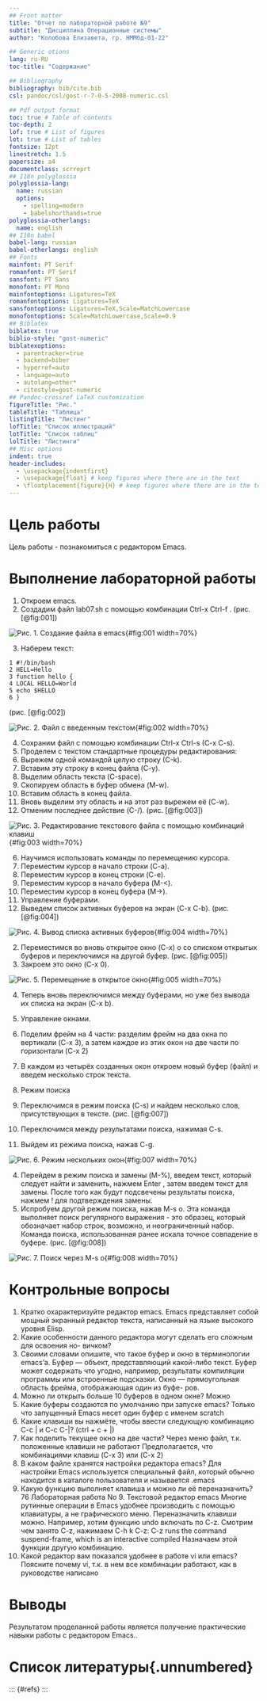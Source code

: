 ```yaml
---
## Front matter
title: "Отчет по лабораторной работе №9"
subtitle: "Дисциплина Операционные системы"
author: "Колобова Елизавета, гр. НММбд-01-22"

## Generic otions
lang: ru-RU
toc-title: "Содержание"

## Bibliography
bibliography: bib/cite.bib
csl: pandoc/csl/gost-r-7-0-5-2008-numeric.csl

## Pdf output format
toc: true # Table of contents
toc-depth: 2
lof: true # List of figures
lot: true # List of tables
fontsize: 12pt
linestretch: 1.5
papersize: a4
documentclass: scrreprt
## I18n polyglossia
polyglossia-lang:
  name: russian
  options:
	- spelling=modern
	- babelshorthands=true
polyglossia-otherlangs:
  name: english
## I18n babel
babel-lang: russian
babel-otherlangs: english
## Fonts
mainfont: PT Serif
romanfont: PT Serif
sansfont: PT Sans
monofont: PT Mono
mainfontoptions: Ligatures=TeX
romanfontoptions: Ligatures=TeX
sansfontoptions: Ligatures=TeX,Scale=MatchLowercase
monofontoptions: Scale=MatchLowercase,Scale=0.9
## Biblatex
biblatex: true
biblio-style: "gost-numeric"
biblatexoptions:
  - parentracker=true
  - backend=biber
  - hyperref=auto
  - language=auto
  - autolang=other*
  - citestyle=gost-numeric
## Pandoc-crossref LaTeX customization
figureTitle: "Рис."
tableTitle: "Таблица"
listingTitle: "Листинг"
lofTitle: "Список иллюстраций"
lotTitle: "Список таблиц"
lolTitle: "Листинги"
## Misc options
indent: true
header-includes:
  - \usepackage{indentfirst}
  - \usepackage{float} # keep figures where there are in the text
  - \floatplacement{figure}{H} # keep figures where there are in the text
---
```


# Цель работы

Цель работы - познакомиться с редактором Emacs.

# Выполнение лабораторной работы

1. Откроем emacs.
2. Создадим файл lab07.sh с помощью комбинации Ctrl-x Ctrl-f . (рис. [@fig:001])

![Рис. 1. Создание файла в emacs](image/к1.png){#fig:001 width=70%}

3. Наберем текст:
```
1 #!/bin/bash
2 HELL=Hello
3 function hello {
4 LOCAL HELLO=World
5 echo $HELLO
6 }
```
(рис. [@fig:002])

![Рис. 2. Файл с введенным текстом](image/к2.png){#fig:002 width=70%}

4. Сохраним файл с помощью комбинации Ctrl-x Ctrl-s (C-x C-s).
5. Проделем с текстом стандартные процедуры редактирования:
 1. Вырежем одной командой целую строку (С-k).
 2. Вставим эту строку в конец файла (C-y).
 3. Выделим область текста (C-space).
 4. Скопируем область в буфер обмена (M-w).
 5. Вставим область в конец файла.
 6. Вновь выделим эту область и на этот раз вырежем её (C-w).
 7. Отменим последнее действие (C-/). (рис. [@fig:003])
 
 ![Рис. 3. Редактирование текстового файла с помощью комбинаций клавиш](image/к8.png){#fig:003 width=70%}
 
6. Научимся использовать команды по перемещению курсора.
 1. Переместим курсор в начало строки (C-a).
 2. Переместим курсор в конец строки (C-e).
 3. Переместим курсор в начало буфера (M-<).
 4. Переместим курсор в конец буфера (M->).
7. Управление буферами.
 1. Выведем список активных буферов на экран (C-x C-b). (рис. [@fig:004])
 
 ![Рис. 4. Вывод списка активных буферов](image/к6.png){#fig:004 width=70%}
 
 2. Переместимся во вновь открытое окно (C-x) o со списком открытых буферов
и переключимся на другой буфер. (рис. [@fig:005])
 3. Закроем это окно (C-x 0).
 
 ![Рис. 5. Перемещение в открытое окно](image/л9.png){#fig:005 width=70%}
 
 4. Теперь вновь переключимся между буферами, но уже без вывода их списка на
экран (C-x b).
8. Управление окнами.
 1. Поделим фрейм на 4 части: разделим фрейм на два окна по вертикали (C-x 3),
а затем каждое из этих окон на две части по горизонтали (C-x 2) 
 2. В каждом из четырёх созданных окон откроем новый буфер (файл) и введем
несколько строк текста. 

9. Режим поиска
 1. Переключимся в режим поиска (C-s) и найдем несколько слов, присутствующих
в тексте. (рис. [@fig:007])
 2. Переключимся между результатами поиска, нажимая C-s.
 3. Выйдем из режима поиска, нажав C-g.
 
 ![Рис. 6. Режим нескольких окон](image/к11.png){#fig:007 width=70%}
 
 4. Перейдем в режим поиска и замены (M-%), введем текст, который следует найти
и заменить, нажмем Enter , затем введем текст для замены. После того как будут
подсвечены результаты поиска, нажмем ! для подтверждения замены.
 5. Испробуем другой режим поиска, нажав M-s o. Эта команда выполняет поиск регулярного выражения - это образец, который обозначает набор строк, возможно, и неограниченный набор. Команда поиска, использованная ранее искала точное совпадение в буфере. (рис. [@fig:008])
 
 ![Рис. 7. Поиск через M-s o](image/к12.png){#fig:008 width=70%}

# Контрольные вопросы
1. Кратко охарактеризуйте редактор emacs.
Emacs представляет собой мощный экранный редактор текста, написанный на языке
высокого уровня Elisp.
2. Какие особенности данного редактора могут сделать его сложным для освоения но-
вичком?
3. Своими словами опишите, что такое буфер и окно в терминологии emacs’а.
Буфер — объект, представляющий какой-либо текст.
Буфер может содержать что угодно, например, результаты компиляции программы
или встроенные подсказки. 
Окно — прямоугольная область фрейма, отображающая один из буфе-
ров.
4. Можно ли открыть больше 10 буферов в одном окне?
Можно
5. Какие буферы создаются по умолчанию при запуске emacs?
Только что запущенный Emacs несет один буфер с именем scratch
6. Какие клавиши вы нажмёте, чтобы ввести следующую комбинацию C-c | и C-c C-|?
(ctrl + c + |) 
7. Как поделить текущее окно на две части?
Через меню файл, т.к. положенные клавиши не работают
Предполагается, что комбинациями клавиш (C-x 3) или (C-x 2) 
8. В каком файле хранятся настройки редактора emacs?
Для настройки Emacs используется специальный файл, который обычно находится в каталоге пользователя и называется .emacs
9. Какую функцию выполняет клавиша и можно ли её переназначить?
76 Лабораторная работа No 9. Текстовой редактор emacs
Многие рутинные операции в Emacs удобнее производить с помощью клавиатуры, а не
графического меню.
Переназначить клавиши можно. Например, хотим функцию undo включать по C-z. Смотрим чем занято C-z, нажимаем C-h k C-z:
C-z runs the command suspend-frame, which is an interactive compiled Назначаем этой функции другую комбинацию.
10. Какой редактор вам показался удобнее в работе vi или emacs? Поясните почему
vi, т.к. в нем все комбинации работают, как в руководстве написано
# Выводы

Результатом проделанной работы является получение практические навыки работы с редактором Emacs..

# Список литературы{.unnumbered}

::: {#refs}
:::
